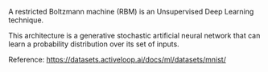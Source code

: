 A restricted Boltzmann machine (RBM) is an Unsupervised Deep Learning technique. 

This architecture is a generative stochastic artificial neural network that can learn a probability distribution over its set of inputs.

Reference: https://datasets.activeloop.ai/docs/ml/datasets/mnist/
